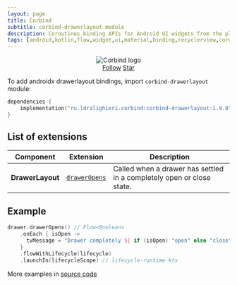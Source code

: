 ```yaml
---
layout: page
title: Corbind
subtitle: corbind-drawerlayout module
description: Coroutines binding APIs for Android UI widgets from the platform and support libraries. Androidx drawerlayout bindings.
tags: [android,kotlin,flow,widget,ui,material,binding,recyclerview,coroutines,kotlin-extensions,kotlin-library,android-library,fragment,viewpager,activity,drawerlayout,appcompat,kotlin-coroutines,swiperefreshlayout,android-ui-widgets]
---
```


<div style="text-align: center">
    <img src="https://ldralighieri.github.io/Corbind/img/corbind.svg" alt="Corbind logo"/>
</div>

<script async defer src="https://buttons.github.io/buttons.js"></script>
<div style="text-align: center">
  <a class="github-button" href="https://github.com/LDRAlighieri" data-size="large" aria-label="Follow @LDRAlighieri on GitHub">Follow</a>
  <a class="github-button" href="https://github.com/LDRAlighieri/Corbind" data-icon="octicon-star" data-size="large" aria-label="Star LDRAlighieri/Corbind on GitHub">Star</a>
</div>

To add androidx drawerlayout bindings, import `corbind-drawerlayout` module:

```kotlin
dependencies {
    implementation("ru.ldralighieri.corbind:corbind-drawerlayout:1.9.0")
}
```

## List of extensions

Component | Extension | Description
--|---|--
**DrawerLayout** | [`drawerOpens`][DrawerLayout_drawerOpens] | Called when a drawer has settled in a completely open or close state.


## Example

```kotlin
drawer.drawerOpens() // Flow<Boolean>
    .onEach { isOpen ->
      tvMessage = "Drawer completely ${ if (isOpen) "open" else "close"}"
    }
    .flowWithLifecycle(lifecycle)
    .launchIn(lifecycleScope) // lifecycle-runtime-ktx
```

More examples in [source code][source]

[source]: https://github.com/LDRAlighieri/Corbind/tree/master/corbind-drawerlayout

[DrawerLayout_drawerOpens]: https://github.com/LDRAlighieri/Corbind/blob/master/corbind-drawerlayout/src/main/kotlin/ru/ldralighieri/corbind/drawerlayout/DrawerLayoutDrawerOpen.kt
